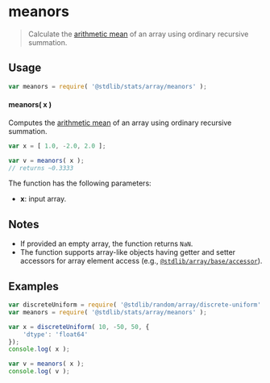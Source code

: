<!--

@license Apache-2.0

Copyright (c) 2025 The Stdlib Authors.

Licensed under the Apache License, Version 2.0 (the "License");
you may not use this file except in compliance with the License.
You may obtain a copy of the License at

   http://www.apache.org/licenses/LICENSE-2.0

Unless required by applicable law or agreed to in writing, software
distributed under the License is distributed on an "AS IS" BASIS,
WITHOUT WARRANTIES OR CONDITIONS OF ANY KIND, either express or implied.
See the License for the specific language governing permissions and
limitations under the License.

-->

# meanors

> Calculate the [arithmetic mean][arithmetic-mean] of an array using ordinary recursive summation.

<section class="intro">

</section>

<!-- /.intro -->

<section class="usage">

## Usage

```javascript
var meanors = require( '@stdlib/stats/array/meanors' );
```

#### meanors( x )

Computes the [arithmetic mean][arithmetic-mean] of an array using ordinary recursive summation.

```javascript
var x = [ 1.0, -2.0, 2.0 ];

var v = meanors( x );
// returns ~0.3333
```

The function has the following parameters:

-   **x**: input array.

</section>

<!-- /.usage -->

<section class="notes">

## Notes

-   If provided an empty array, the function returns `NaN`.
-   The function supports array-like objects having getter and setter accessors for array element access (e.g., [`@stdlib/array/base/accessor`][@stdlib/array/base/accessor]).

</section>

<!-- /.notes -->

<section class="examples">

## Examples

<!-- eslint no-undef: "error" -->

```javascript
var discreteUniform = require( '@stdlib/random/array/discrete-uniform' );
var meanors = require( '@stdlib/stats/array/meanors' );

var x = discreteUniform( 10, -50, 50, {
    'dtype': 'float64'
});
console.log( x );

var v = meanors( x );
console.log( v );
```

</section>

<!-- /.examples -->

<!-- Section for related `stdlib` packages. Do not manually edit this section, as it is automatically populated. -->

<section class="related">

</section>

<!-- /.related -->

<!-- Section for all links. Make sure to keep an empty line after the `section` element and another before the `/section` close. -->

<section class="links">

[arithmetic-mean]: https://en.wikipedia.org/wiki/Arithmetic_mean

[@stdlib/array/base/accessor]: https://github.com/stdlib-js/array-base-accessor

</section>

<!-- /.links -->
